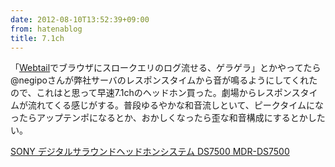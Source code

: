 ```yaml
---
date: 2012-08-10T13:52:39+09:00
from: hatenablog
title: 7.1ch
---
```

「[Webtail](https://github.com/r7kamura/webtail)でブラウザにスロークエリのログ流せる、ゲラゲラ」とかやってたら@negipoさんが弊社サーバのレスポンスタイムから音が鳴るようにしてくれたので、これはと思って早速7.1chのヘッドホン買った。劇場からレスポンスタイムが流れてくる感じがする。普段ゆるやかな和音流しといて、ピークタイムになったらアップテンポになるとか、おかしくなったら歪な和音構成にするとかしたい。

[SONY デジタルサラウンドヘッドホンシステム DS7500 MDR-DS7500](https://www.amazon.co.jp/dp/B005LA53D8)